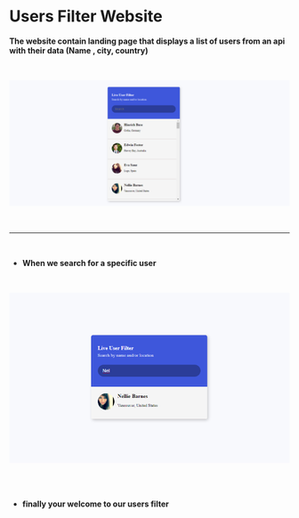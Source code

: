 # Users Filter Website

<b>The website contain landing page that displays a list of users from an api with their data (Name , city, country)</b>
    
<br>

![home page](imgs/main.png)

<br>
<hr>

<br>

- <b>When we search for a specific user</b>
    
<br>

![filtered page](imgs/filtered.png)

<br></br>
 


- <b>finally your welcome to our users filter</b>
